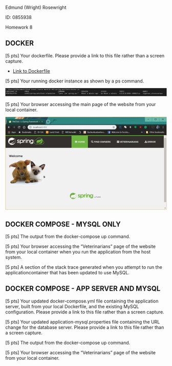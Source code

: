 Edmund (Wright) Rosewright 

ID: 0855938

Homework 8

## DOCKER

[5 pts] Your dockerfile. Please provide a link to this file rather than a screen capture.

* [Link to Dockerfile](Dockerfile)

[5 pts] Your running docker instance as shown by a ps command.

![docker app only ps command](figures/docker_app_only_cli.JPG)

[5 pts] Your browser accessing the main page of the website from your local container.

![docker app only ui](figures/docker_app_only_ui.JPG)

## DOCKER COMPOSE - MYSQL ONLY

[5 pts] The output from the docker-compose up command.



[5 pts] Your browser accessing the “Veterinarians” page of the website from your local container when you run the application from the host system.



[5 pts] A section of the stack trace generated when you attempt to run the applicationcontainer that has been updated to use MySQL.



## DOCKER COMPOSE - APP SERVER AND MYSQL

[5 pts] Your updated docker-compose.yml file containing the application server, built from your local Dockerfile, and the existing MySQL configuration. Please provide a link to this file rather than a screen capture.



[5 pts] Your updated application-mysql.properties file containing the URL change for the database server. Please provide a link to this file rather than a screen capture.



[5 pts] The output from the docker-compose up command.




[5 pts] Your browser accessing the “Veterinarians” page of the website from your local container.


